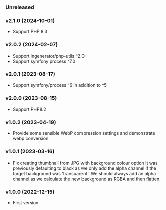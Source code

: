 ### Unreleased

### v2.1.0 (2024-10-01)

* Support PHP 8.3

### v2.0.2 (2024-02-07)

* Support ingenerator/php-utils:^2.0
* Support symfony process ^7.0

### v2.0.1 (2023-08-17)

* Support symfony/process ^6 in addition to ^5

### v2.0.0 (2023-08-15)

* Support PHP8.2

### v1.0.2 (2023-04-19)

* Provide some sensible WebP compression settings and demonstrate webp conversion


### v1.0.1 (2023-03-16)

* Fix creating thumbnail from JPG with background colour option
  It was previously defaulting to black as we only add the alpha channel if the target background was 'transparent'. We should always add an alpha channel as we calculate the new background as RGBA and then flatten.

### v1.0.0 (2022-12-15)

* First version
